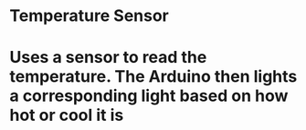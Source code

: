 # Temperature Sensor
# Uses a sensor to read the temperature. The Arduino then lights a corresponding light based on how hot or cool it is
